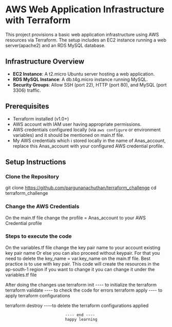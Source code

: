 # AWS Web Application Infrastructure with Terraform

This project provisions a basic web application infrastructure using AWS resources via Terraform. The setup includes an EC2 instance running a web server(apache2) and an RDS MySQL database.

## Infrastructure Overview

- **EC2 Instance**: A t2.micro Ubuntu server hosting a web application.
- **RDS MySQL Instance**: A db.t4g.micro instance running MySQL.
- **Security Groups**: Allow SSH (port 22), HTTP (port 80), and MySQL (port 3306) traffic.

## Prerequisites

- Terraform installed (v1.0+)
- AWS account with IAM user having appropriate permissions.
- AWS credentials configured locally (via `aws configure` or environment variables) and it should be mentioned on main.tf file.
- My AWS credentials which i stored locally in the name of Anas_account, replace this Anas_account with your configured AWS credential profile.

## Setup Instructions

### Clone the Repository
git clone https://github.com/pargunanachuthan/terraform_challenge
cd terraform_challenge

### Change the AWS Credentials 
On the main.tf file change the profile = Anas_account to your AWS Credential profile 

### Steps to execute the code 
On the variables.tf file change the key pair name to your account existing key pair name Or else you can also proceed without keypair. For that you need to delete the key_name = var.key_name on the main.tf file. 
Best practice is to use with key pair.
This code will create the resources in the ap-south-1 region if you want to change it you can change it under the variables.tf file

After doing the changes use
terraform init ---- to initialize the terraform 
terraform validate ---- to check the code for errors 
terraform apply ---- to apply terraform configurations

terraform destroy ----to delete the terraform configurations applied 



                              ---- end ----
                              happy learning
